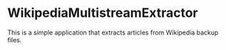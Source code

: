 # WikipediaMultistreamExtractor

This is a simple application that extracts articles from Wikipedia backup files.


